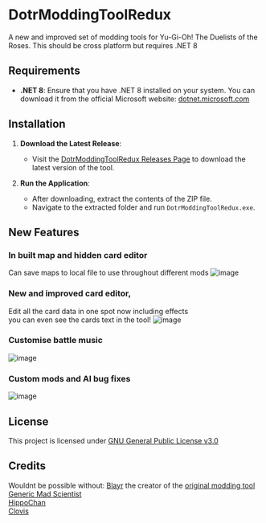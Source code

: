 # DotrModdingToolRedux

A new and improved set of modding tools for Yu-Gi-Oh! The Duelists of the Roses.
This should be cross platform but requires .NET 8

## Requirements

- **.NET 8**: Ensure that you have .NET 8 installed on your system. You can download it from the official Microsoft website: [dotnet.microsoft.com](https://dotnet.microsoft.com/en-us/download/dotnet/8.0?)

## Installation

1. **Download the Latest Release**:
   - Visit the [DotrModdingToolRedux Releases Page](https://github.com/batzpup/DotrModdingToolRedux/releases) to download the latest version of the tool.

2. **Run the Application**:
   - After downloading, extract the contents of the ZIP file.
   - Navigate to the extracted folder and run `DotrModdingToolRedux.exe`.

## New Features
### In built map and hidden card editor
Can save maps to local file to use throughout different mods
![image](https://github.com/user-attachments/assets/18061633-f291-4129-8e96-7bcf1a0ca14a)
### New and improved card editor, 
Edit all the card data in one spot now including effects  
you can even see the cards text in the tool!
![image](https://github.com/user-attachments/assets/11e94345-4aa5-4a45-a95f-3056887793c7)
### Customise battle music
![image](https://github.com/user-attachments/assets/48535751-de6a-46b9-a359-25dc172f6c56)
### Custom mods and AI bug fixes
![image](https://github.com/user-attachments/assets/76f3c0da-62b0-496e-80ee-26cc1575471d)


## License


This project is licensed under [GNU General Public License v3.0](https://github.com/batzpup/DotrModdingToolRedux/blob/master/LICENSE)

## Credits
Wouldnt be possible without:
[Blayr](https://github.com/Blayr) the creator of the [original modding tool](https://github.com/Blayr/DOTR-Modding-Tool)  
[Generic Mad Scientist](https://github.com/GenericMadScientist)  
[HippoChan](https://github.com/rjoken)  
[Clovis](https://www.youtube.com/@ClovissenpaiDotR)

   
